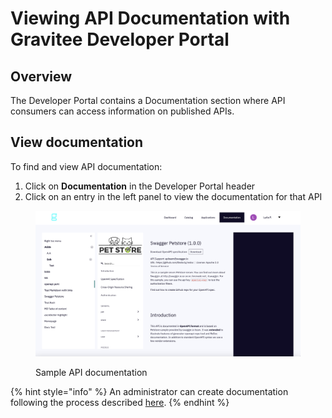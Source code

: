 # Viewing API Documentation with Gravitee Developer Portal

## Overview

The Developer Portal contains a Documentation section where API consumers can access information on published APIs.

## View documentation

To find and view API documentation:

1. Click on **Documentation** in the Developer Portal header
2. Click on an entry in the left panel to view the documentation for that API

<figure><img src="../../../.gitbook/assets/dev portal_documentation.png" alt=""><figcaption><p>Sample API documentation</p></figcaption></figure>

{% hint style="info" %}
An administrator can create documentation following the process described [here](publishing-and-managing-apis-with-the-gravitee-developer-portal/documentation.md).
{% endhint %}

